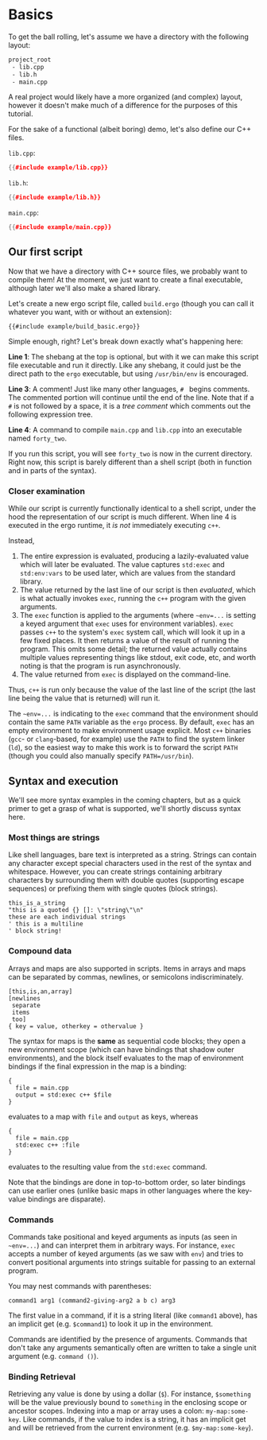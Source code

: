 # Basics

To get the ball rolling, let's assume we have a directory with the following
layout:

```sh
project_root
 - lib.cpp
 - lib.h
 - main.cpp
```

A real project would likely have a more organized (and complex) layout, however
it doesn't make much of a difference for the purposes of this tutorial.

For the sake of a functional (albeit boring) demo, let's also define our C++ files.

`lib.cpp`:
```c++
{{#include example/lib.cpp}}
```

`lib.h`:
```c++
{{#include example/lib.h}}
```

`main.cpp`:
```c++
{{#include example/main.cpp}}
```

## Our first script
Now that we have a directory with C++ source files, we probably want to compile
them! At the moment, we just want to create a final executable, although later
we'll also make a shared library.

Let's create a new ergo script file, called `build.ergo` (though you can call it
whatever you want, with or without an extension):
```ergo
{{#include example/build_basic.ergo}}
```

Simple enough, right? Let's break down exactly what's happening here:

__Line 1__: The shebang at the top is optional, but with it we can make this
script file executable and run it directly. Like any shebang, it could just be
the direct path to the `ergo` executable, but using `/usr/bin/env` is encouraged.

__Line 3__: A comment! Just like many other languages, `# ` begins comments. The
commented portion will continue until the end of the line. Note that if a `#` is
not followed by a space, it is a _tree comment_ which comments out the following
expression tree.

__Line 4__: A command to compile `main.cpp` and `lib.cpp` into an executable
named `forty_two`.

If you run this script, you will see `forty_two` is now in the current
directory. Right now, this script is barely different than a shell script (both
in function and in parts of the syntax).

### Closer examination
While our script is currently functionally identical to a shell script, under
the hood the representation of our script is much different. When line 4 is
executed in the ergo runtime, it *is not* immediately executing `c++`.

Instead,

1. The entire expression is evaluated, producing a lazily-evaluated value which
   will later be evaluated. The value captures `std:exec` and `std:env:vars` to
   be used later, which are values from the standard library.
2. The value returned by the last line of our script is then _evaluated_, which
   is what actually invokes `exec`, running the `c++` program with the given
   arguments.
3. The `exec` function is applied to the arguments (where `~env=...` is
   setting a keyed argument that `exec` uses for environment variables). `exec`
   passes `c++` to the system's `exec` system call, which will look it up in a
   few fixed places. It then returns a value of the result of running the
   program. This omits some detail; the returned value actually contains
   multiple values representing things like stdout, exit code, etc, and worth
   noting is that the program is run asynchronously.
4. The value returned from `exec` is displayed on the command-line.

Thus, `c++` is run only because the value of the last line of the script (the
last line being the value that is returned) will run it.

The `~env=...` is indicating to the `exec` command that the environment
should contain the same `PATH` variable as the `ergo` process. By default,
`exec` has an empty environment to make environment usage explicit. Most `c++`
binaries (`gcc`- or `clang`-based, for example) use the `PATH` to find the
system linker (`ld`), so the easiest way to make this work is to forward the
script `PATH` (though you could also manually specify `PATH=/usr/bin`).

## Syntax and execution
We'll see more syntax examples in the coming chapters, but as a quick primer to
get a grasp of what is supported, we'll shortly discuss syntax here.

### Most things are strings
Like shell languages, bare text is interpreted as a string. Strings can contain
any character except special characters used in the rest of the syntax and
whitespace. However, you can create strings containing arbitrary characters by
surrounding them with double quotes (supporting escape sequences) or prefixing
them with single quotes (block strings).

```ergo
this_is_a_string
"this is a quoted {} []: \"string\"\n"
these are each individual strings
' this is a multiline
' block string!
```

### Compound data
Arrays and maps are also supported in scripts. Items in arrays and maps can be
separated by commas, newlines, or semicolons indiscriminately.

```ergo
[this,is,an,array]
[newlines
 separate
 items
 too]
{ key = value, otherkey = othervalue }
```

The syntax for maps is the **same** as sequential code blocks; they open a new
environment scope (which can have bindings that shadow outer environments), and
the block itself evaluates to the map of environment bindings if the final
expression in the map is a binding:

```ergo
{
  file = main.cpp
  output = std:exec c++ $file
}
```

evaluates to a map with `file` and `output` as keys, whereas

```ergo
{
  file = main.cpp
  std:exec c++ :file
}
```

evaluates to the resulting value from the `std:exec` command.

Note that the bindings are done in top-to-bottom order, so later bindings can
use earlier ones (unlike basic maps in other languages where the key-value
bindings are disparate).

### Commands
Commands take positional and keyed arguments as inputs (as seen in `~env=...`)
and can interpret them in arbitrary ways. For instance, `exec` accepts a number
of keyed arguments (as we saw with `env`) and tries to convert positional
arguments into strings suitable for passing to an external program.

You may nest commands with parentheses:
```ergo
command1 arg1 (command2-giving-arg2 a b c) arg3
```

The first value in a command, if it is a string literal (like `command1` above),
has an implicit get (e.g. `$command1`) to look it up in the environment.

Commands are identified by the presence of arguments. Commands that don't take
any arguments semantically often are written to take a single unit argument
(e.g. `command ()`).

### Binding Retrieval
Retrieving any value is done by using a dollar (`$`). For instance, `$something`
will be the value previously bound to `something` in the enclosing scope or
ancestor scopes. Indexing into a map or array uses a colon: `my-map:some-key`.
Like commands, if the value to index is a string, it has an implicit get and
will be retrieved from the current environment (e.g. `$my-map:some-key`).
